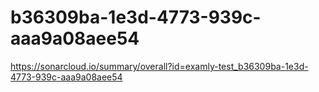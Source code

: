 # b36309ba-1e3d-4773-939c-aaa9a08aee54
https://sonarcloud.io/summary/overall?id=examly-test_b36309ba-1e3d-4773-939c-aaa9a08aee54
